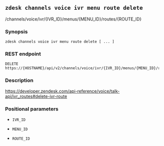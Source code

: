 ## `zdesk channels voice ivr menu route delete`

/channels/voice/ivr/{IVR_ID}/menus/{MENU_ID}/routes/{ROUTE_ID}

### Synopsis

    zdesk channels voice ivr menu route delete [ ... ]

### REST endpoint

    DELETE https://{HOSTNAME}/api/v2/channels/voice/ivr/{IVR_ID}/menus/{MENU_ID}/routes/{ROUTE_ID}

### Description

https://developer.zendesk.com/api-reference/voice/talk-api/ivr_routes#delete-ivr-route

### Positional parameters

* `IVR_ID`

* `MENU_ID`

* `ROUTE_ID`


